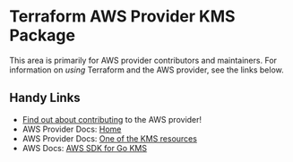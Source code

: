 # Terraform AWS Provider KMS Package

This area is primarily for AWS provider contributors and maintainers. For information on _using_ Terraform and the AWS provider, see the links below.


## Handy Links

* [Find out about contributing](../../../docs/contributing) to the AWS provider!
* AWS Provider Docs: [Home](https://registry.terraform.io/providers/hashicorp/aws/latest/docs)
* AWS Provider Docs: [One of the KMS resources](https://registry.terraform.io/providers/hashicorp/aws/latest/docs/resources/kms_alias)
* AWS Docs: [AWS SDK for Go KMS](https://docs.aws.amazon.com/sdk-for-go/api/service/kms/)
